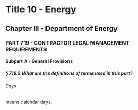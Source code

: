 
# Title 10 - Energy
## Chapter III - Department of Energy
### PART 719 - CONTRACTOR LEGAL MANAGEMENT REQUIREMENTS
#### Subpart A - General Provisions
##### § 719.2 What are the definitions of terms used in this part?
###### Days

means calendar days.
